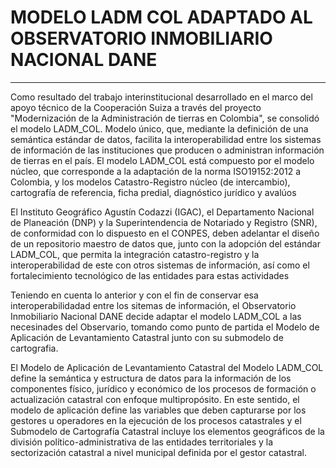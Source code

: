 # MODELO LADM COL ADAPTADO AL OBSERVATORIO INMOBILIARIO NACIONAL DANE

------------


Como resultado del trabajo interinstitucional desarrollado en el marco del apoyo técnico de la Cooperación Suiza a través del proyecto "Modernización de la Administración de tierras en Colombia", se consolidó el modelo LADM_COL. Modelo único, que, mediante la definición de una semántica estándar de datos, facilita la interoperabilidad entre los sistemas de información de las instituciones que producen o administran información de tierras en el país. El modelo LADM_COL está compuesto por el modelo núcleo, que corresponde a la adaptación de la norma ISO19152:2012 a Colombia, y los modelos Catastro-Registro núcleo (de intercambio), cartografía de referencia, ficha predial, diagnóstico jurídico y avalúos

El Instituto Geográfico Agustín Codazzi (IGAC), el Departamento Nacional de Planeación (DNP) y la Superintendencia de Notariado y Registro (SNR), de conformidad con lo dispuesto en el CONPES, deben adelantar el diseño de un repositorio maestro de datos que, junto con la adopción del estándar LADM_COL, que permita la integración catastro-registro y la interoperabilidad de este con otros sistemas de información, así como el fortalecimiento tecnológico de las entidades para estas actividades

Teniendo en cuenta lo anterior y con el fin de conservar esa interoperabilidadad entre los sitemas de información, el Observatorio Inmobiliario Nacional DANE decide adaptar el modelo LADM_COL  a las necesinades del Observario, tomando como punto de partida el Modelo de Aplicación de Levantamiento Catastral junto con su submodelo de cartografia.

El Modelo de Aplicación de Levantamiento Catastral del Modelo LADM_COL define la semántica y estructura de datos para la información de los componentes físico, jurídico y económico de los procesos de formación o actualización catastral con enfoque multipropósito. En este sentido, el modelo de aplicación define las variables que deben capturarse por los gestores u operadores en la ejecución de los procesos catastrales y el  Submodelo de Cartografía Catastral  incluye los elementos geográficos de la división político-administrativa de las entidades territoriales y la sectorización catastral a nivel municipal definida por el gestor catastral. 